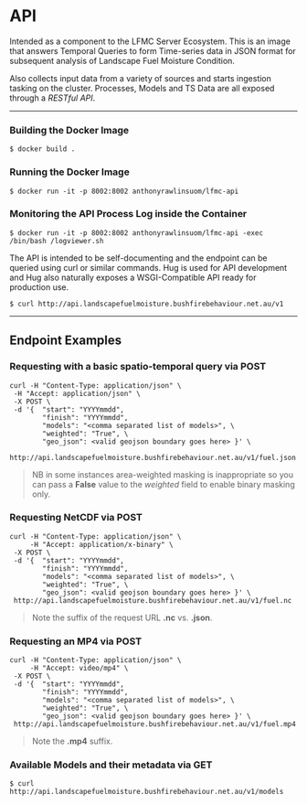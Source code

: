 # API

Intended as a component to the LFMC Server Ecosystem. This is an image that answers Temporal Queries to form Time-series data in JSON format for subsequent analysis of Landscape Fuel Moisture Condition.

Also collects input data from a variety of sources and starts ingestion tasking on the cluster.
Processes, Models and TS Data are all exposed through a *RESTful API*.

---

### Building the Docker Image
    $ docker build .

### Running the Docker Image
    $ docker run -it -p 8002:8002 anthonyrawlinsuom/lfmc-api

### Monitoring the API Process Log inside the Container
    $ docker run -it -p 8002:8002 anthonyrawlinsuom/lfmc-api -exec /bin/bash /logviewer.sh

The API is intended to be self-documenting and the endpoint can be queried using curl or similar commands. Hug is used for API development and Hug also naturally exposes a WSGI-Compatible API ready for production use.

    $ curl http://api.landscapefuelmoisture.bushfirebehaviour.net.au/v1
---

Endpoint Examples
-----------------

### Requesting with a basic spatio-temporal query via POST

    curl -H "Content-Type: application/json" \
	 -H "Accept: application/json" \
	 -X POST \
	 -d '{ 	"start": "YYYYmmdd",
	    	"finish": "YYYYmmdd",
	    	"models": "<comma separated list of models>", \
	    	"weighted": "True", \
	    	"geo_json": <valid geojson boundary goes here> }' \
	 http://api.landscapefuelmoisture.bushfirebehaviour.net.au/v1/fuel.json

> NB in some instances area-weighted masking is inappropriate so you can pass a **False** value to the *weighted* field to enable binary masking only.

### Requesting NetCDF via POST

    curl -H "Content-Type: application/json" \
         -H "Accept: application/x-binary" \
	 -X POST \
	 -d '{ 	"start": "YYYYmmdd",
	    	"finish": "YYYYmmdd",
	    	"models": "<comma separated list of models>", \
	    	"weighted": "True", \
	    	"geo_json": <valid geojson boundary goes here> }' \
	 http://api.landscapefuelmoisture.bushfirebehaviour.net.au/v1/fuel.nc

> Note the suffix of the request URL **.nc** vs. **.json**.

### Requesting an MP4 via POST

    curl -H "Content-Type: application/json" \
         -H "Accept: video/mp4" \
	 -X POST \
	 -d '{ 	"start": "YYYYmmdd",
	    	"finish": "YYYYmmdd",
	    	"models": "<comma separated list of models>", \
	    	"weighted": "True", \
	    	"geo_json": <valid geojson boundary goes here> }' \
	 http://api.landscapefuelmoisture.bushfirebehaviour.net.au/v1/fuel.mp4
	 
> Note the **.mp4** suffix.

### Available Models and their metadata via GET

    $ curl http://api.landscapefuelmoisture.bushfirebehaviour.net.au/v1/models